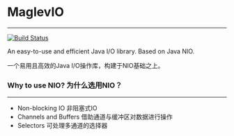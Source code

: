 # MaglevIO
---
[![Build Status](https://travis-ci.org/SumiMakito/MaglevIO.svg?branch=master)](https://travis-ci.org/SumiMakito/MaglevIO)

An easy-to-use and efficient Java I/O library. Based on Java NIO.

一个易用且高效的Java I/O操作库，构建于NIO基础之上。

### Why to use NIO? 为什么选用NIO？
---
- Non-blocking IO 非阻塞式IO
- Channels and Buffers 借助通道与缓冲区对数据进行操作
- Selectors 可处理多通道的选择器
